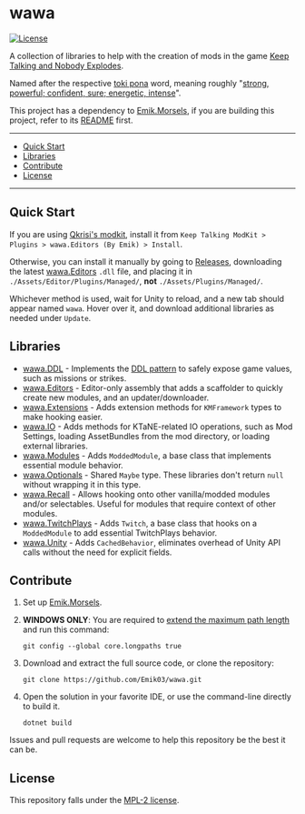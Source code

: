# wawa

[![License](https://img.shields.io/github/license/Emik03/wawa.svg?style=flat)](https://github.com/Emik03/wawa/blob/main/LICENSE)

A collection of libraries to help with the creation of mods in the game [Keep Talking and Nobody Explodes](https://keeptalkinggame.com/).

Named after the respective [toki pona](https://tokipona.org/) word, meaning roughly "[strong, powerful; confident, sure; energetic, intense](https://linku.la)".

This project has a dependency to [Emik.Morsels](https://github.com/Emik03/Emik.Morsels), if you are building this project, refer to its [README](https://github.com/Emik03/Emik.Morsels/blob/main/README.md) first.

---

- [Quick Start](#quick-start)
- [Libraries](#libraries)
- [Contribute](#contribute)
- [License](#license)

---

## Quick Start

If you are using [Qkrisi's modkit](https://github.com/Qkrisi/ktanemodkit), install it from `Keep Talking ModKit > Plugins > wawa.Editors (By Emik) > Install`.

Otherwise, you can install it manually by going to [Releases](https://github.com/Emik03/wawa/releases), downloading the latest [wawa.Editors](https://github.com/Emik03/wawa/tree/main/wawa.Editors) `.dll` file, and placing it in `./Assets/Editor/Plugins/Managed/`, **not** `./Assets/Plugins/Managed/`.

Whichever method is used, wait for Unity to reload, and a new tab should appear named `wawa`. Hover over it, and download additional libraries as needed under `Update`.

## Libraries

- [wawa.DDL](https://github.com/Emik03/wawa/tree/main/wawa.DDL) - Implements the [DDL pattern](https://github.com/Emik03/.DDL#chapter-23-the-ddl-pattern) to safely expose game values, such as missions or strikes.
- [wawa.Editors](https://github.com/Emik03/wawa/tree/main/wawa.Editors) - Editor-only assembly that adds a scaffolder to quickly create new modules, and an updater/downloader.
- [wawa.Extensions](https://github.com/Emik03/wawa/tree/main/wawa.Extensions) - Adds extension methods for `KMFramework` types to make hooking easier.
- [wawa.IO](https://github.com/Emik03/wawa/tree/main/wawa.IO) - Adds methods for KTaNE-related IO operations, such as Mod Settings, loading AssetBundles from the mod directory, or loading external libraries.
- [wawa.Modules](https://github.com/Emik03/wawa/tree/main/wawa.Modules) - Adds `ModdedModule`, a base class that implements essential module behavior.
- [wawa.Optionals](https://github.com/Emik03/wawa/tree/main/wawa.Optionals) - Shared `Maybe` type. These libraries don't return `null` without wrapping it in this type.
- [wawa.Recall](https://github.com/Emik03/wawa/tree/main/wawa.Recall) - Allows hooking onto other vanilla/modded modules and/or selectables. Useful for modules that require context of other modules.
- [wawa.TwitchPlays](https://github.com/Emik03/wawa/tree/main/wawa.TwitchPlays) - Adds `Twitch`, a base class that hooks on a `ModdedModule` to add essential TwitchPlays behavior.
- [wawa.Unity](https://github.com/Emik03/wawa/tree/main/wawa.Unity) - Adds `CachedBehavior`, eliminates overhead of Unity API calls without the need for explicit fields.

## Contribute

1. Set up [Emik.Morsels](https://github.com/Emik03/Emik.Morsels#usage).

2. **WINDOWS ONLY**: You are required to [extend the maximum path length](https://learn.microsoft.com/en-us/windows/win32/fileio/maximum-file-path-limitation?tabs=registry) and run this command:
    ```shell
    git config --global core.longpaths true
    ```

3. Download and extract the full source code, or clone the repository:
    ```shell
    git clone https://github.com/Emik03/wawa.git
    ```

4. Open the solution in your favorite IDE, or use the command-line directly to build it.
    ```shell
    dotnet build
    ```

Issues and pull requests are welcome to help this repository be the best it can be.

## License

This repository falls under the [MPL-2 license](https://www.mozilla.org/en-US/MPL/2.0/).
